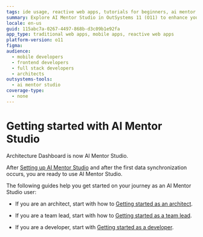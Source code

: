 ```yaml
---
tags: ide usage, reactive web apps, tutorials for beginners, ai mentor studio, development best practices
summary: Explore AI Mentor Studio in OutSystems 11 (O11) to enhance your development, architecture, and team leadership skills.
locale: en-us
guid: 115abc7a-0267-4497-868b-d3c09b1e92fa
app_type: traditional web apps, mobile apps, reactive web apps
platform-version: o11
figma:
audience:
  - mobile developers
  - frontend developers
  - full stack developers
  - architects
outsystems-tools:
  - ai mentor studio
coverage-type:
  - none
---
```


# Getting started with AI Mentor Studio

<div class="info" markdown="1">

Architecture Dashboard is now AI Mentor Studio.

</div>

After [Setting up AI Mentor Studio](how-setup.md) and after the first data synchronization occurs, you are ready to use AI Mentor Studio. 

The following guides help you get started on your journey as an AI Mentor Studio user:

* If you are an architect, start with how to [Getting started as an architect](how-use-architect.md).

* If you are a team lead, start with how to [Getting started as a team lead](how-use-team-lead.md).

* If you are a developer, start with [Getting started as a developer](how-use-developer.md).
